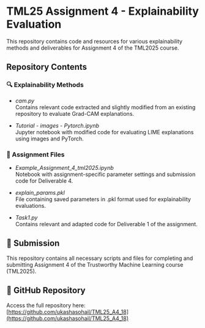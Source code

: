 # TML25 Assignment 4 - Explainability Evaluation

This repository contains code and resources for various explainability methods and deliverables for Assignment 4 of the TML2025 course.

## Repository Contents

### 🔍 Explainability Methods

- *cam.py*  
  Contains relevant code extracted and slightly modified from an existing repository to evaluate Grad-CAM explanations.

- *Tutorial - images - Pytorch.ipynb*  
  Jupyter notebook with modified code for evaluating LIME explanations using images and PyTorch.

### 🧪 Assignment Files

- *Example_Assignment_4_tml2025.ipynb*  
  Notebook with assignment-specific parameter settings and submission code for Deliverable 4.

- *explain_params.pkl*  
  File containing saved parameters in .pkl format used for explainability evaluations.

- *Task1.py*  
  Contains relevant and adapted code for Deliverable 1 of the assignment.

## 📎 Submission

This repository contains all necessary scripts and files for completing and submitting Assignment 4 of the Trustworthy Machine Learning course (TML2025).

## 🔗 GitHub Repository

Access the full repository here:  
[https://github.com/ukashasohail/TML25_A4_18](https://github.com/ukashasohail/TML25_A4_18)